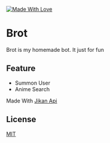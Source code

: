 [![Made With Love](https://img.shields.io/badge/Made%20With-Love-orange.svg)](https://github.com/chetanraj/awesome-github-badges)

# Brot

Brot is my homemade bot. It just for fun

## Feature

- Summon User
- Anime Search

Made With [Jikan Api](https://jikan.moe/)

## License

[MIT](https://choosealicense.com/licenses/mit/)
